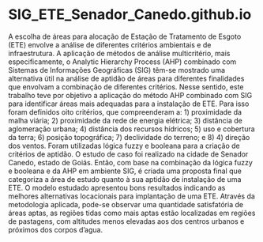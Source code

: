 # SIG_ETE_Senador_Canedo.github.io
A escolha de áreas para alocação de Estação de Tratamento de Esgoto (ETE) envolve a análise de diferentes critérios ambientais e de infraestrutura. A aplicação de métodos de análise multicritério, mais especificamente, o Analytic Hierarchy Process (AHP) combinado com Sistemas de Informações Geográficas (SIG) têm-se mostrado uma alternativa útil na análise de aptidão de áreas para diferentes finalidades que envolvam a combinação de diferentes critérios. Nesse sentido, este trabalho teve por objetivo a aplicação do método AHP combinado com SIG para identificar áreas mais adequadas para a instalação de ETE. Para isso foram definidos oito critérios, que compreenderam a: 1) proximidade da malha viária; 2) proximidade da rede de energia elétrica; 3) distância de aglomeração urbana; 4) distância dos recursos hídricos; 5) uso e cobertura da terra; 6) posição topográfica; 7) declividade do terreno; e 8) 4) direção dos ventos. Foram utilizadas lógica fuzzy e booleana para a criação de critérios de aptidão. O estudo de caso foi realizado na cidade de Senador Canedo, estado de Goiás. Então, com base na combinação da lógica fuzzy e booleana e da AHP em ambiente SIG, é criada uma proposta final que categoriza a área de estudo quanto à sua aptidão de instalação de uma ETE. O modelo estudado apresentou bons resultados indicando as melhores alternativas locacionais para implantação de uma ETE. Através da metodologia aplicada, pode-se observar uma quantidade satisfatória de áreas aptas, as regiões tidas como mais aptas estão localizadas em regiões de pastagens, com altitudes menos elevadas aos dos centros urbanos e próximos dos corpos d’agua.



